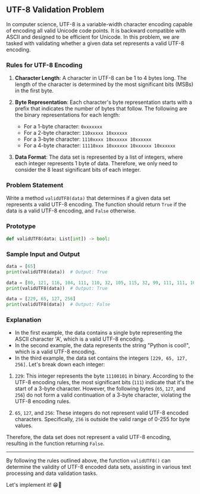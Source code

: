 ## UTF-8 Validation Problem

In computer science, UTF-8 is a variable-width character encoding capable of encoding all valid Unicode code points. It is backward compatible with ASCII and designed to be efficient for Unicode. In this problem, we are tasked with validating whether a given data set represents a valid UTF-8 encoding.

### Rules for UTF-8 Encoding

1. **Character Length**: A character in UTF-8 can be 1 to 4 bytes long. The length of the character is determined by the most significant bits (MSBs) in the first byte.

2. **Byte Representation**: Each character's byte representation starts with a prefix that indicates the number of bytes that follow. The following are the binary representations for each length:

   - For a 1-byte character: `0xxxxxxx`
   - For a 2-byte character: `110xxxxx 10xxxxxx`
   - For a 3-byte character: `1110xxxx 10xxxxxx 10xxxxxx`
   - For a 4-byte character: `11110xxx 10xxxxxx 10xxxxxx 10xxxxxx`

3. **Data Format**: The data set is represented by a list of integers, where each integer represents 1 byte of data. Therefore, we only need to consider the 8 least significant bits of each integer.

### Problem Statement

Write a method `validUTF8(data)` that determines if a given data set represents a valid UTF-8 encoding. The function should return `True` if the data is a valid UTF-8 encoding, and `False` otherwise.

### Prototype

```python
def validUTF8(data: List[int]) -> bool:
```

### Sample Input and Output

```python
data = [65]
print(validUTF8(data))  # Output: True

data = [80, 121, 116, 104, 111, 110, 32, 105, 115, 32, 99, 111, 111, 108, 33]
print(validUTF8(data))  # Output: True

data = [229, 65, 127, 256]
print(validUTF8(data))  # Output: False
```

### Explanation

- In the first example, the data contains a single byte representing the ASCII character 'A', which is a valid UTF-8 encoding.
- In the second example, the data represents the string "Python is cool!", which is a valid UTF-8 encoding.
- In the third example, the data set contains the integers `[229, 65, 127, 256]`. Let's break down each integer:

1. `229`: This integer represents the byte `11100101` in binary. According to the UTF-8 encoding rules, the most significant bits (`111`) indicate that it's the start of a 3-byte character. However, the following bytes (`65`, `127`, and `256`) do not form a valid continuation of a 3-byte character, violating the UTF-8 encoding rules.

2. `65`, `127`, and `256`: These integers do not represent valid UTF-8 encoded characters. Specifically, `256` is outside the valid range of 0-255 for byte values.

Therefore, the data set does not represent a valid UTF-8 encoding, resulting in the function returning `False`.

---

By following the rules outlined above, the function `validUTF8()` can determine the validity of UTF-8 encoded data sets, assisting in various text processing and data validation tasks.

Let's implement it! 😁🍁
